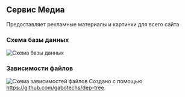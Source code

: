 ## Сервис Медиа
Предоставляет рекламные материалы и картинки для всего сайта

### Схема базы данных
![Схема базы данных](https://raw.githubusercontent.com/himmel520/uoffer-public/main/assets/db_media.jpg)

### Зависимости файлов
![Схема зависимостей файлов](https://raw.githubusercontent.com/himmel520/uoffer-public/main/assets/media_dependency_tree.jpg)
Cоздано с помощью https://github.com/gabotechs/dep-tree